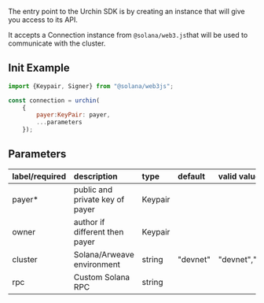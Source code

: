 The entry point to the Urchin SDK is by creating an instance that will give you access to its API.

It accepts a Connection instance from `@solana/web3.js`that will be used to communicate with the cluster.

## Init Example

```javascript JavaScript
import {Keypair, Signer} from "@solana/web3js";

const connection = urchin(
    {
        payer:KeyPair: payer,
        ...parameters
    });


```


## Parameters

| label/required | description                     | type    | default  | valid values       |
| :------------- | :------------------------------ | :------ | :------- | :----------------- |
| payer\*        | public and private key of payer | Keypair |          |                    |
| owner      | author if different then payer  | Keypair  |          |                    |
| cluster        | Solana/Arweave environment      | string  | "devnet" | "devnet","mainnet" |
| rpc            | Custom Solana RPC               | string  |          |                    |


